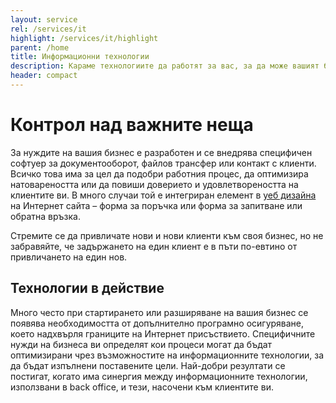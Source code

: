 ```yaml
---
layout: service
rel: /services/it
highlight: /services/it/highlight
parent: /home
title: Информационни технологии
description: Караме технологиите да работят за вас, за да може вашият бизнес да върви напред.
header: compact
---
```

# Контрол над важните неща
За нуждите на вашия бизнес е разработен и се внедрява специфичен софтуер за документооборот, файлов трансфер или контакт с клиенти. Всичко това има за цел да подобри работния процес, да оптимизира натовареността или да повиши доверието и удовлетвореността на клиентите ви. В много случаи той е интегриран елемент в [уеб дизайна](./уеб-дизайн.html) на Интернет сайта – форма за поръчка или форма за запитване или обратна връзка.

Стремите се да привличате нови и нови клиенти към своя бизнес, но не забравяйте, че задържането на един клиент е в пъти по-евтино от привличането на един нов.

## Технологии в действие
Много често при стартирането или разширяване на вашия бизнес се появява необходимостта от допълнително програмно осигуряване, което надхвърля границите на Интернет присъствието. Специфичните нужди на бизнеса ви определят кои процеси могат да бъдат оптимизирани чрез възможностите на информационните технологии, за да бъдат изпълнени поставените цели. Най-добри резултати се постигат, когато има синергия между информационните технологии, използвани в back office, и тези, насочени към клиентите ви.
